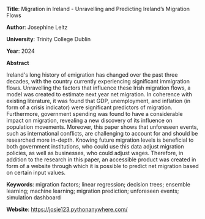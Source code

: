 **Title**: Migration in Ireland - Unravelling and Predicting Ireland’s Migration Flows 

**Author**: Josephine Leltz

**University**: Trinity College Dublin

**Year**: 2024


**Abstract** 

Ireland's long history of emigration has changed over the past three decades, with the country currently experiencing significant immigration flows. Unravelling the factors that influence these Irish migration flows, a model was created to estimate next year net migration. In coherence with existing literature, it was found that GDP, unemployment, and inflation (in form of a crisis indicator) were significant predictors of migration. Furthermore, government spending was found to have a considerable impact on migration, revealing a new discovery of its influence on population movements. Moreover, this paper shows that unforeseen events, such as international conflicts, are challenging to account for and should be researched more in-depth. Knowing future migration levels is beneficial to both government institutions, who could use this data adjust migration policies, as well as businesses, who could adjust wages. Therefore, in addition to the research in this paper, an accessible product was created in form of a website through which it is possible to predict net migration based on certain input values. 


**Keywords**: migration factors; linear regression; decision trees; ensemble learning; machine learning; migration prediction; unforeseen events; simulation dashboard

**Website**: https://josie123.pythonanywhere.com/
